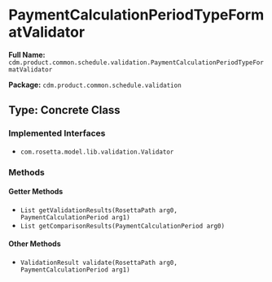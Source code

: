 # PaymentCalculationPeriodTypeFormatValidator

**Full Name:** `cdm.product.common.schedule.validation.PaymentCalculationPeriodTypeFormatValidator`

**Package:** `cdm.product.common.schedule.validation`

## Type: Concrete Class

### Implemented Interfaces

- `com.rosetta.model.lib.validation.Validator`

### Methods

#### Getter Methods

- `List getValidationResults(RosettaPath arg0, PaymentCalculationPeriod arg1)`
- `List getComparisonResults(PaymentCalculationPeriod arg0)`

#### Other Methods

- `ValidationResult validate(RosettaPath arg0, PaymentCalculationPeriod arg1)`

